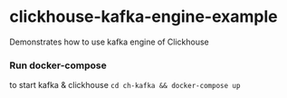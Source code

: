 # clickhouse-kafka-engine-example
Demonstrates how to use kafka engine of Clickhouse

### Run docker-compose
to start kafka & clickhouse `cd ch-kafka && docker-compose up`
